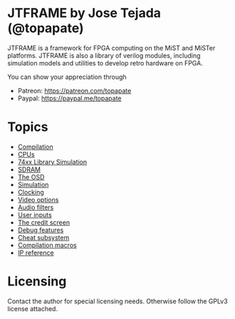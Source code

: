 JTFRAME by Jose Tejada (@topapate)
==================================

JTFRAME is a framework for FPGA computing on the MiST and MiSTer platforms. JTFRAME is also a library of verilog modules, including simulation models and utilities to develop retro hardware on FPGA.

You can show your appreciation through
* Patreon: https://patreon.com/topapate
* Paypal: https://paypal.me/topapate

# Topics

* [Compilation](doc/compilation.md)
* [CPUs](doc/cpus.md)
* [74xx Library Simulation](doc/74.md)
* [SDRAM](doc/sdram.md)
* [The OSD](doc/osd.md)
* [Simulation](doc/sim.md)
* [Clocking](doc/clocks.md)
* [Video options](doc/video.md)
* [Audio filters](doc/audio.md)
* [User inputs](doc/inputs.md)
* [The credit screen](doc/credits.md)
* [Debug features](doc/debug.md)
* [Cheat subsystem](doc/cheat.md)
* [Compilation macros](doc/macros.md)
* [IP reference](doc/ip.md)

# Licensing

Contact the author for special licensing needs. Otherwise follow the GPLv3 license attached.